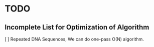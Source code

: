 # TODO

## Incomplete List for Optimization of Algorithm 

[ ] Repeated DNA Sequences, We can do one-pass O(N) algorithm. 